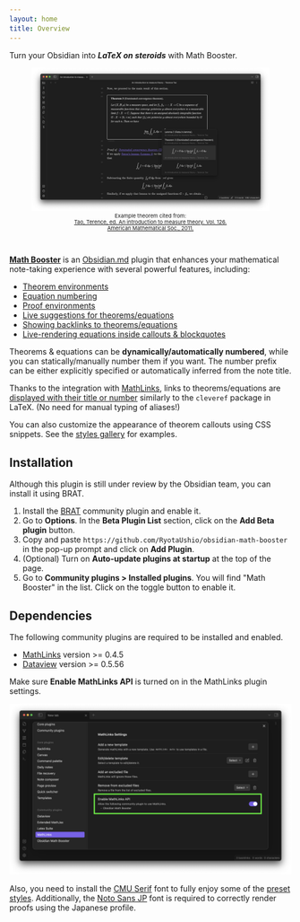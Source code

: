 ```yaml
---
layout: home
title: Overview
---
```


Turn your Obsidian into ***LaTeX on steroids*** with Math Booster. 

<figure style="padding-bottom:2em;">
<img src="fig/screenshot.png" alt="Screenshot">
<figcaption style="text-align:center; font-size: 67%; padding-top: 0; padding-left: 6em; padding-right: 6em;">Example theorem cited from:<br><a href="https://terrytao.files.wordpress.com/2012/12/gsm-126-tao5-measure-book.pdf">Tao, Terence, ed. An introduction to measure theory. Vol. 126. American Mathematical Soc., 2011.</a>
</figcaption>
</figure>

**[Math Booster](https://github.com/RyotaUshio/obsidian-math-booster)** is an [Obsidian.md](https://obsidian.md/) plugin that enhances your mathematical note-taking experience with several powerful features, including:

- [Theorem environments](math-callouts)
- [Equation numbering](equation-number)
- [Proof environments](proofs)
- [Live suggestions for theorems/equations](suggest)
- [Showing backlinks to theorems/equations](backlinks)
- [Live-rendering equations inside callouts & blockquotes](math-preview)

Theorems & equations can be **dynamically/automatically numbered**, while you can statically/manually number them if you want.
The number prefix can be either explicitly specified or automatically inferred from the note title.

Thanks to the integration with [MathLinks](https://github.com/zhaoshenzhai/obsidian-mathlinks), links to theorems/equations are [displayed  with their title or number](cleveref) similarly to the `cleveref` package in LaTeX. (No need for manual typing of aliases!)

You can also customize the appearance of theorem callouts using CSS snippets. See the [styles gallery](style-your-theorems#styles-gallery) for examples.

## Installation

Although this plugin is still under review by the Obsidian team, you can install it using BRAT.

1. Install the [BRAT](obsidian://show-plugin?id=obsidian42-brat) community plugin and enable it.
2. Go to **Options**. In the **Beta Plugin List** section, click on the **Add Beta plugin** button.
3. Copy and paste `https://github.com/RyotaUshio/obsidian-math-booster` in the pop-up prompt and click on **Add Plugin**.
5. (Optional) Turn on **Auto-update plugins at startup** at the top of the page.
4. Go to **Community plugins > Installed plugins**. You will find "Math Booster" in the list. Click on the toggle button to enable it.

## Dependencies

The following community plugins are required to be installed and enabled.

- [MathLinks](obsidian://show-plugin?id=mathlinks) version >= 0.4.5
- [Dataview](obsidian://show-plugin?id=dataview) version >= 0.5.56

Make sure **Enable MathLinks API** is turned on in the MathLinks plugin settings.

![MathLinks settings](fig/mathlinks.png)

Also, you need to install the [CMU Serif](https://www.cufonfonts.com/font/cmu-serif) font to fully enjoy some of the [preset styles](style-your-theorems#styles-gallery).
Additionally, the [Noto Sans JP](https://fonts.google.com/noto/specimen/Noto+Sans+JP) font is required to correctly render proofs using the Japanese profile.
